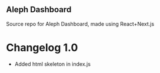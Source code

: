 ## Aleph Dashboard
Source repo for Aleph Dashboard, made using React+Next.js

# Changelog 1.0
* Added html skeleton in index.js
